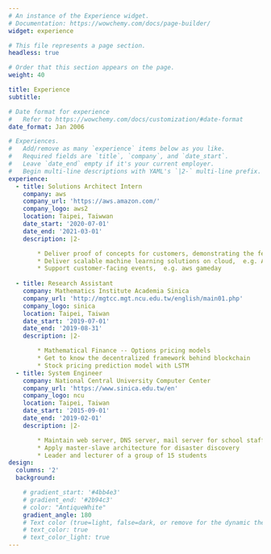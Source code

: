 ```yaml
---
# An instance of the Experience widget.
# Documentation: https://wowchemy.com/docs/page-builder/
widget: experience

# This file represents a page section.
headless: true

# Order that this section appears on the page.
weight: 40

title: Experience
subtitle:

# Date format for experience
#   Refer to https://wowchemy.com/docs/customization/#date-format
date_format: Jan 2006

# Experiences.
#   Add/remove as many `experience` items below as you like.
#   Required fields are `title`, `company`, and `date_start`.
#   Leave `date_end` empty if it's your current employer.
#   Begin multi-line descriptions with YAML's `|2-` multi-line prefix.
experience:
  - title: Solutions Architect Intern
    company: aws
    company_url: 'https://aws.amazon.com/'
    company_logo: aws2
    location: Taipei, Taiwwan
    date_start: '2020-07-01'
    date_end: '2021-03-01'
    description: |2-

        * Deliver proof of concepts for customers, demonstrating the feasibility and advantages of migrating on-premise workload to cloud
        * Deliver scalable machine learning solutions on cloud,  e.g. Amazon SageMaker
        * Support customer-facing events,  e.g. aws gameday
        
  - title: Research Assistant
    company: Mathematics Institute Academia Sinica
    company_url: 'http://mgtcc.mgt.ncu.edu.tw/english/main01.php'
    company_logo: sinica
    location: Taipei, Taiwan
    date_start: '2019-07-01'
    date_end: '2019-08-31'
    description: |2-

        * Mathematical Finance -- Options pricing models
        * Get to know the decentralized framework behind blockchain
        * Stock pricing prediction model with LSTM
  - title: System Engineer
    company: National Central University Computer Center
    company_url: 'https://www.sinica.edu.tw/en'
    company_logo: ncu
    location: Taipei, Taiwan
    date_start: '2015-09-01'
    date_end: '2019-02-01'
    description: |2-

        * Maintain web server, DNS server, mail server for school staff and students
        * Apply master-slave architecture for disaster discovery
        * Leader and lecturer of a group of 15 students
design:
  columns: '2'
  background:

    # gradient_start: '#4bb4e3'
    # gradient_end: '#2b94c3'
    # color: "AntiqueWhite"
    gradient_angle: 180
    # Text color (true=light, false=dark, or remove for the dynamic theme color).
    # text_color: true
    # text_color_light: true
---
```

